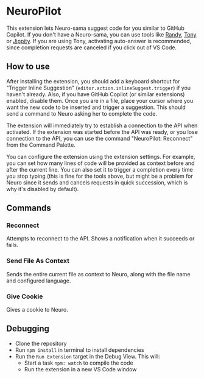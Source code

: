 # NeuroPilot

This extension lets Neuro-sama suggest code for you similar to GitHub Copilot.
If you don't have a Neuro-sama, you can use tools like [Randy](https://github.com/VedalAI/neuro-game-sdk/tree/main/Randy), [Tony](https://github.com/Pasu4/neuro-api-tony) or [Jippity](https://github.com/EnterpriseScratchDev/neuro-api-jippity).
If you are using Tony, activating auto-answer is recommended, since completion requests are canceled if you click out of VS Code.

## How to use

After installing the extension, you should add a keyboard shortcut for "Trigger Inline Suggestion" (`editor.action.inlineSuggest.trigger`) if you haven't already.
Also, if you have GitHub Copilot (or similar extensions) enabled, disable them.
Once you are in a file, place your cursor where you want the new code to be inserted and trigger a suggestion.
This should send a command to Neuro asking her to complete the code.

The extension will immediately try to establish a connection to the API when activated. If the extension was started before the API was ready, or you lose connection to the API, you can use the command "NeuroPilot: Reconnect" from the Command Palette.

You can configure the extension using the extension settings.
For example, you can set how many lines of code will be provided as context before and after the current line.
You can also set it to trigger a completion every time you stop typing (this is fine for the tools above, but might be a problem for Neuro since it sends and cancels requests in quick succession, which is why it's disabled by default).

## Commands

### Reconnect

Attempts to reconnect to the API.
Shows a notification when it succeeds or fails.

### Send File As Context

Sends the entire current file as context to Neuro, along with the file name and configured language.

### Give Cookie

Gives a cookie to Neuro.

## Debugging

- Clone the repository
- Run `npm install` in terminal to install dependencies
- Run the `Run Extension` target in the Debug View. This will:
	- Start a task `npm: watch` to compile the code
	- Run the extension in a new VS Code window
